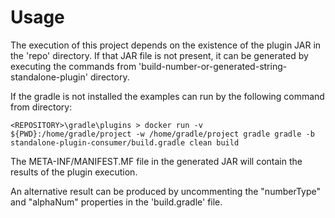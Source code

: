 
# Usage

The execution of this project depends on the existence of the plugin JAR in the 'repo' directory. If that JAR file is not present, it can be generated by executing the commands from 'build-number-or-generated-string-standalone-plugin' directory.

If the gradle is not installed the examples can run by the following command from directory:

`<REPOSITORY>\gradle\plugins > docker run -v ${PWD}:/home/gradle/project -w /home/gradle/project gradle gradle -b standalone-plugin-consumer/build.gradle clean build`

The META-INF/MANIFEST.MF file in the generated JAR will contain the results of the plugin execution.

An alternative result can be produced by uncommenting the "numberType" and "alphaNum" properties in the 'build.gradle' file.
